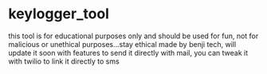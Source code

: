 # keylogger_tool
this tool is for educational purposes only and should be used for fun, not for malicious or unethical purposes...stay ethical made by benji tech, will update it soon with features to send it directly with mail, you can tweak it with twilio to link it directly to sms

